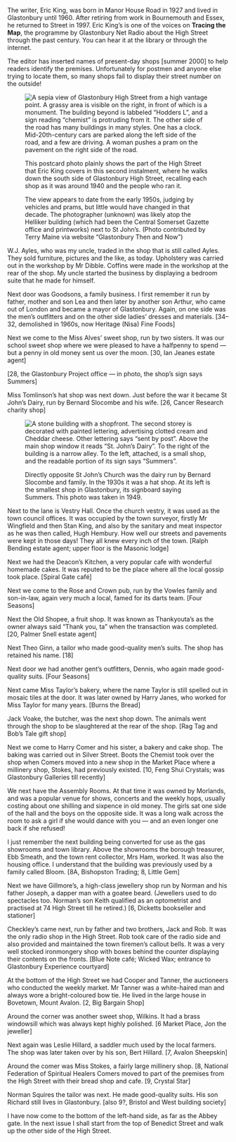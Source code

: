 <aside class="ednote">

The writer, Eric King, was born in Manor House Road in 1927 and lived in
Glastonbury until 1960. After retiring from work in Bournemouth and
Essex, he returned to Street in 1997. Eric King’s is one of the voices
on **Tracing the Map**, the programme by Glastonbury Net Radio about the
High Street through the past century. You can hear it at the library or
through the internet.

The editor has inserted names of present-day shops [summer 2000] to
help readers identify the premises. Unfortunately for postmen and anyone
else trying to locate them, so many shops fail to display their street
number on the outside!

</aside>

<figure>
<img src="../HighSt-H8677_800px.jpg" alt="A sepia view of Glastonbury High Street from a high vantage point. A grassy area is visible on the right, in front of which is a monument. The building beyond is labbeled “Hodders L”, and a sign reading “chemist” is protruding from it. The other side of the road has many buildings in many styles. One has a clock. Mid-20th-century cars are parked along the left side of the road, and a few are driving. A woman pushes a pram on the pavement on the right side of the road.">
<figcaption>

This postcard photo plainly shows the part of the High Street that Eric
King covers in this second instalment, where he walks down the south
side of Glastonbury High Street, recalling each shop as it was around
1940 and the people who ran it.

The view appears to date from the early 1950s, judging by vehicles and
prams, but little would have changed in that decade. The photographer
(unknown) was likely atop the Helliker building (which had been the
Central Somerset Gazette office and printworks) next to St John’s.
(Photo contributed by Terry Maine via website “Glastonbury Then and
Now”)

</figcaption>
</figure>

W.J. Ayles, who was my uncle, traded in the shop that is still called
Ayles. They sold furniture, pictures and the like, as today. Upholstery
was carried out in the workshop by Mr Dibble. Coffins were made in the
workshop at the rear of the shop. My uncle started the business by
displaying a bedroom suite that he made for himself.

Next door was Goodsons, a family business. I first remember it run by
father, mother and son Lea and then later by another son Arthur, who
came out of London and became a mayor of Glastonbury. Again, on one side
was the men’s outfitters and on the other side ladies’ dresses and
materials.
<span class="ednote">[34&ndash;32, demolished in 1960s, now Heritage (Nisa) Fine Foods]</span>

Next we come to the Miss Alves’ sweet shop, run by two sisters. It was
our school sweet shop where we were pleased to have a halfpenny to spend
— but a penny in old money sent us over the moon.
<span class="ednote">[30, Ian Jeanes estate agent]</span>

<span class="ednote">[28, the Glastonbury Project office — in photo, the shop’s sign says
Summers]</span>

Miss Tomlinson’s hat shop was next down. Just before the war it became
St John’s Dairy, run by Bernard Slocombe and his wife.
<span class="ednote">[26, Cancer Research charity shop]</span>

<figure>
<img src="../slocombeG71.jpg" alt="A stone building with a shopfront. The second storey is decorated with painted lettering, advertising clotted cream and Cheddar cheese. Other lettering says “sent by post”. Above the main shop window it reads “St. John’s Dairy”. To the right of the building is a narrow alley. To the left, attached, is a small shop, and the readable portion of its sign says “Summers”.">
<figcaption>

Directly opposite St John’s Church was the dairy run by Bernard Slocombe
and family. In the 1930s it was a hat shop. At its left is the smallest
shop in Glastonbury, its signboard saying Summers. This photo was taken
in 1949.

</figcaption>
</figure>

Next to the lane is Vestry Hall. Once the church vestry, it was used as
the town council offices. It was occupied by the town surveyor, firstly
Mr Wingfield and then Stan King, and also by the sanitary and meat
inspector as he was then called, Hugh Hembury. How well our streets and
pavements were kept in those days! They all knew every inch of the town.
<span class="ednote">[Ralph Bending estate agent; upper floor is the Masonic lodge]</span>

Next we had the Deacon’s Kitchen, a very popular cafe with wonderful
homemade cakes. It was reputed to be the place where all the local
gossip took place.
<span class="ednote">[Spiral Gate café]</span>

Next we come to the Rose and Crown pub, run by the Vowles family and
son-in-law, again very much a local, famed for its darts team.
<span class="ednote">[Four Seasons]</span>

Next the Old Shopee, a fruit shop. It was known as Thankyouta’s as the
owner always said “Thank you, ta” when the transaction was completed.
<span class="ednote">[20, Palmer Snell estate agent]</span>

Next Theo Ginn, a tailor who made good-quality men’s suits. The shop has
retained his name.
<span class="ednote">[18]</span>

Next door we had another gent’s outfitters, Dennis, who again made
good-quality suits.
<span class="ednote">[Four Seasons]</span>

Next came Miss Taylor’s bakery, where the name Taylor is still spelled
out in mosaic tiles at the door. It was later owned by Harry Janes, who
worked for Miss Taylor for many years.
<span class="ednote">[Burns the Bread]</span>

Jack Voake, the butcher, was the next shop down. The animals went
through the shop to be slaughtered at the rear of the shop.
<span class="ednote">[Rag Tag and Bob’s Tale gift shop]</span>

Next we come to Harry Comer and his sister, a bakery and cake shop. The
baking was carried out in Silver Street. Boots the Chemist took over the
shop when Comers moved into a new shop in the Market Place where a
millinery shop, Stokes, had previously existed.
<span class="ednote">[10, Feng Shui Crystals; was Glastonbury Galleries till recently]</span>

We next have the Assembly Rooms. At that time it was owned by Morlands,
and was a popular venue for shows, concerts and the weekly hops, usually
costing about one shilling and sixpence in old money. The girls sat one
side of the hall and the boys on the opposite side. It was a long walk
across the room to ask a girl if she would dance with you — and an even
longer one back if she refused!

I just remember the next building being converted for use as the gas
showrooms and town library. Above the showrooms the borough treasurer,
Ebb Smeath, and the town rent collector, Mrs Ham, worked. It was also
the housing office. I understand that the building was previously used
by a family called Bloom.
<span class="ednote">[8A, Bishopston Trading; 8, Little Gem]</span>

Next we have Gillmore’s, a high-class jewellery shop run by Norman and
his father Joseph, a dapper man with a goatee beard. (Jewellers used to
do spectacles too. Norman’s son Keith qualified as an optometrist and
practised at 74 High Street till he retired.)
<span class="ednote">[6, Dicketts bookseller and stationer]</span>

Checkley’s came next, run by father and two brothers, Jack and Rob. It
was the only radio shop in the High Street. Rob took care of the radio
side and also provided and maintained the town firemen’s callout bells.
It was a very well stocked ironmongery shop with boxes behind the
counter displaying their contents on the fronts.
<span class="ednote">[Blue Note café; Wicked Wax; entrance to Glastonbury Experience courtyard]</span>

At the bottom of the High Street we had Cooper and Tanner, the
auctioneers who conducted the weekly market. Mr Tanner was a
white-haired man and always wore a bright-coloured bow tie. He lived in
the large house in Bovetown, Mount Avalon.
<span class="ednote">[2, Big Bargain Shop]</span>

Around the corner was another sweet shop, Wilkins. It had a brass
windowsill which was always kept highly polished.
<span class="ednote">[6 Market Place, Jon the jeweller]</span>

Next again was Leslie Hillard, a saddler much used by the local farmers.
The shop was later taken over by his son, Bert Hillard.
<span class="ednote">[7, Avalon Sheepskin]</span>

Around the comer was Miss Stokes, a fairly large millinery shop.
<span class="ednote">[8, National Federation of Spiritual Healers</span>
Comers moved to part of the premises from the High Street with their bread shop and
cafe.
<span class="ednote">[9, Crystal Star]</span>

Norman Squires the tailor was next. He made good-quality suits. His son
Richard still lives in Glastonbury.
<span class="ednote">[also 9?, Bristol and West building society]</span>

I have now come to the bottom of the left-hand side, as far as the Abbey
gate. In the next issue I shall start from the top of Benedict Street
and walk up the other side of the High Street.
